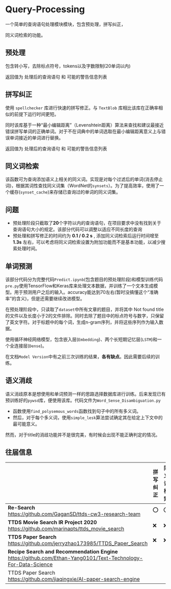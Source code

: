 # Query-Processing

一个简单的查询语句处理模块模块，包含预处理，拼写纠正，

同义词检索的功能。

## 预处理

包含转小写，去除标点符号，tokens以及字数限制(20单词以内)

返回值为 处理后的查询语句 和 可能的警告信息列表

## 拼写纠正

使用 `spellchecker` 库进行快速的拼写修正。与 `TextBlob` 库相比该库在正确率相似的前提下运行时间更短。

同时该库基于一种“最小编辑距离”（Levenshtein距离）算法来查找和建议最接近错误拼写单词的正确单词。对于不在词典中的单词选取在最小编辑距离意义上与错误单词接近的单词进行替换。

返回值为 处理后的查询语句 和 可能的警告信息列表

## 同义词检索

该函数可为查询添加语义上相关的同义词。实现是对每个过滤后的单词(消去停止词)，根据其词性查找同义词集（WordNet的`synsets`）。为了提高效率，使用了一个缓存(`synset_cache`)来存储已查询过的单词的同义词集。

## 问题

- 预处理阶段只截取了**20**个字符以内的查询语句，在项目要求中没有找到关于查询语句大小的规定。该部分代码可以调整以适应不同长度的查询
- 预处理和拼写修正的时间约为 **0.1 / 0.2 s** , 添加同义词检索后运行时间增至 **1.3s** 左右，可以考虑将同义词检索设置为附加功能而不是基本功能，以减少搜索处理时间。

## 单词预测

该部分代码分为完整代码`Predict.ipynb`(包含题目的预处理阶段)和模型训练代码`pre.py`使用TensorFlow和Keras库来处理文本数据，并训练了一个文本生成模型。用于预测用户之后的输入。accuracy能达到70左右(暂时没搞懂这个“准确率”的含义)，但是还需要继续改进模型。

在预处理阶段中，只读取了`dataset`中所有文章的题目，并将其中 Not found title的文件以及长度小于2的文件排除。同时去除了题目中的标点符号与数字，只保留了英文字符。对于标题中的每个词，生成n-gram序列，并将这些序列作为输入数据。

使用循环神经网络模型，包含嵌入层(`Embedding`)、两个长短期记忆层(`LSTM`)和一个全连接层(`Dense`)。

在文档`Model Version`中有之前三次训练的结果，**各有缺点**。因此需要后续的训练。

## 语义消歧

语义消歧原本是想使用和单词预测一样的思路选择数据库进行训练。后来发现已有预训练好的`pywsd`库，便使用该库。代码文件为`Word_Sense_Disambiguation.py` 

- 函数使用`find_polysemous_words`函数找到句子中的所有多义词。
- 然后，对于每个多义词，使用`simple_lesk`算法尝试确定其在给定上下文中的最可能意义。

然而，对于title的消歧功能并不是很完美，有时候会出现不能正确判定的情况。

## 往届信息

|                                                              | 拼写纠正 | 同义词检索 | 单词预测 |
| ------------------------------------------------------------ | -------- | ---------- | -------- |
| **Re-Search**<br /> https://github.com/GaganSD/ttds-cw3-research-team | ⭕        | ⭕          | ❌        |
| **TTDS Movie Search IR Project 2020** <br />https://github.com/marinapts/ttds_movie_search | ❌        | ❌          | ⭕        |
| **TTDS Paper Search**<br />https://github.com/jerryzhao173985/TTDS_Paper_Search | ❌        | ❌          | (simple) |
| **Recipe Search and Recommendation Engine** <br />https://github.com/Ethan-Yang0101/Text-Technology-For-Data-Science |          |            |          |
| TTDS Paper Search<br />https://github.com/jiaqingxie/AI-paper-search-engine |          |            |          |
